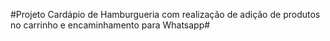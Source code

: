#Projeto Cardápio de Hamburgueria com realização de adição de produtos no carrinho e encaminhamento para Whatsapp#
